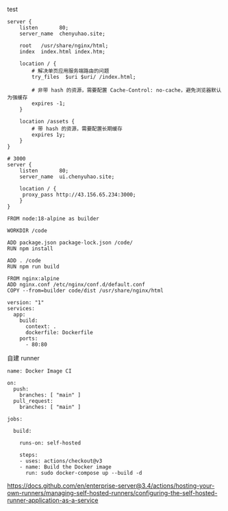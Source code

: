 test

```
server {
    listen       80;
    server_name  chenyuhao.site;

    root   /usr/share/nginx/html;
    index  index.html index.htm;

    location / {
        # 解决单页应用服务端路由的问题
        try_files  $uri $uri/ /index.html;

        # 非带 hash 的资源，需要配置 Cache-Control: no-cache，避免浏览器默认为强缓存
        expires -1;
    }

    location /assets {
        # 带 hash 的资源，需要配置长期缓存
        expires 1y;
    }
}

# 3000
server {
    listen       80;
    server_name  ui.chenyuhao.site;

    location / {
     proxy_pass http://43.156.65.234:3000;
    }
}
```

```
FROM node:18-alpine as builder

WORKDIR /code

ADD package.json package-lock.json /code/
RUN npm install

ADD . /code
RUN npm run build

FROM nginx:alpine
ADD nginx.conf /etc/nginx/conf.d/default.conf
COPY --from=builder code/dist /usr/share/nginx/html
```

```
version: "1"
services:
  app:
    build:
      context: .
      dockerfile: Dockerfile
    ports:
      - 80:80

```

自建 runner

```
name: Docker Image CI

on:
  push:
    branches: [ "main" ]
  pull_request:
    branches: [ "main" ]

jobs:

  build:

    runs-on: self-hosted

    steps:
    - uses: actions/checkout@v3
    - name: Build the Docker image
      run: sudo docker-compose up --build -d
```

https://docs.github.com/en/enterprise-server@3.4/actions/hosting-your-own-runners/managing-self-hosted-runners/configuring-the-self-hosted-runner-application-as-a-service
